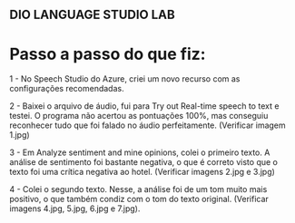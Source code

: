 ## DIO LANGUAGE STUDIO LAB

# Passo a passo do que fiz:

1 - No Speech Studio do Azure, criei um novo recurso com as configurações recomendadas.

2 - Baixei o arquivo de áudio, fui para Try out Real-time speech to text e testei. O programa não acertou as pontuações 100%, mas conseguiu reconhecer tudo que foi falado no áudio perfeitamente. (Verificar imagem 1.jpg)

3 - Em Analyze sentiment and mine opinions, colei o primeiro texto. A análise de sentimento foi bastante negativa, o que é correto visto que o texto foi uma crítica negativa ao hotel. (Verificar imagens 2.jpg e 3.jpg)

4 - Colei o segundo texto. Nesse, a análise foi de um tom muito mais positivo, o que também condiz com o tom do texto original. (Verificar imagens 4.jpg, 5.jpg, 6.jpg e 7.jpg).
